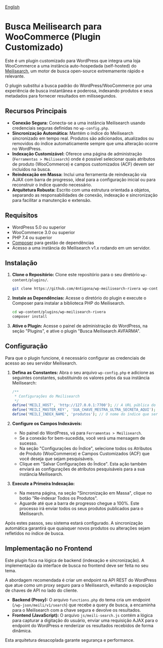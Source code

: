 [English](README-en.md)

# Busca Meilisearch para WooCommerce (Plugin Customizado)

Este é um plugin customizado para WordPress que integra uma loja WooCommerce a uma instância auto-hospedada (self-hosted) do [Meilisearch](https://www.meilisearch.com/), um motor de busca open-source extremamente rápido e relevante.

O plugin substitui a busca padrão do WordPress/WooCommerce por uma experiência de busca instantânea e poderosa, indexando produtos e seus metadados para fornecer resultados em milissegundos.

## Recursos Principais

* **Conexão Segura:** Conecta-se a uma instância Meilisearch usando credenciais seguras definidas no `wp-config.php`.
* **Sincronização Automática:** Mantém o índice do Meilisearch sincronizado em tempo real. Produtos são adicionados, atualizados ou removidos do índice automaticamente sempre que uma alteração ocorre no WordPress.
* **Indexação Customizável:** Oferece uma página de administração (`Ferramentas > Meilisearch`) onde é possível selecionar quais atributos de produto (WooCommerce) e campos customizados (ACF) devem ser incluídos na busca.
* **Reindexação em Massa:** Inclui uma ferramenta de reindexação via AJAX com barra de progresso, ideal para a configuração inicial ou para reconstruir o índice quando necessário.
* **Arquitetura Robusta:** Escrito com uma estrutura orientada a objetos, separando as responsabilidades de conexão, indexação e sincronização para facilitar a manutenção e extensão.

## Requisitos

* WordPress 5.0 ou superior
* WooCommerce 3.0 ou superior
* PHP 7.4 ou superior
* [Composer](https://getcomposer.org/) para gestão de dependências
* Acesso a uma instância do Meilisearch v1.x rodando em um servidor.

## Instalação

1.  **Clone o Repositório:**
    Clone este repositório para o seu diretório `wp-content/plugins/`.
    ```bash
    git clone https://github.com/4ntigona/wp-meilisearch-rivera wp-content/plugins/wp-meilisearch-rivera
    ```

2.  **Instale as Dependências:**
    Acesse o diretório do plugin e execute o Composer para instalar a biblioteca PHP do Meilisearch.
    ```bash
    cd wp-content/plugins/wp-meilisearch-rivera
    composer install
    ```

3.  **Ative o Plugin:**
    Acesse o painel de administração do WordPress, na seção "Plugins", e ative o plugin "Busca Meilisearch AVFARMA".

## Configuração

Para que o plugin funcione, é necessário configurar as credenciais de acesso ao seu servidor Meilisearch.

1.  **Defina as Constantes:**
    Abra o seu arquivo `wp-config.php` e adicione as seguintes constantes, substituindo os valores pelos da sua instância Meilisearch:

    ```php
    /**
     * Configurações do Meilisearch
     */
    define('MEILI_HOST', 'http://127.0.0.1:7700'); // A URL pública do seu servidor Meilisearch, padrão 127.0.0.1:7700
    define('MEILI_MASTER_KEY', 'SUA_CHAVE_MESTRA_ULTRA_SECRETA_AQUI'); // A Master Key da sua instância
    define('MEILI_INDEX_NAME', 'produtos'); // O nome do índice que será criado/utilizado
    ```

2.  **Configure os Campos Indexáveis:**
    * No painel do WordPress, vá para `Ferramentas > Meilisearch`.
    * Se a conexão for bem-sucedida, você verá uma mensagem de sucesso.
    * Na seção "Configurações do Índice", selecione todos os Atributos de Produto (WooCommerce) e Campos Customizados (ACF) que você deseja que sejam pesquisáveis.
    * Clique em "Salvar Configurações do Índice". Esta ação também enviará as configurações de atributos pesquisáveis para a sua instância Meilisearch.

3.  **Execute a Primeira Indexação:**
    * Na mesma página, na seção "Sincronização em Massa", clique no botão "Re-indexar Todos os Produtos".
    * Aguarde até que a barra de progresso chegue a 100%. Este processo irá enviar todos os seus produtos publicados para o Meilisearch.

Após estes passos, seu sistema estará configurado. A sincronização automática garantirá que quaisquer novos produtos ou alterações sejam refletidos no índice de busca.

## Implementação no Frontend

Este plugin foca na lógica de backend (indexação e sincronização). A implementação da interface de busca no frontend deve ser feita no seu tema.

A abordagem recomendada é criar um endpoint na API REST do WordPress que atue como um proxy seguro para o Meilisearch, evitando a exposição de chaves de API no lado do cliente.

* **Backend (Proxy):** O arquivo `functions.php` do tema cria um endpoint (`/wp-json/meili/v1/search`) que recebe a query de busca, a encaminha para o Meilisearch com a chave segura e devolve os resultados.
* **Frontend (JavaScript):** O arquivo `js/meili-search.js` contém a lógica para capturar a digitação do usuário, enviar uma requisição AJAX para o endpoint do WordPress e renderizar os resultados recebidos de forma dinâmica.

Esta arquitetura desacoplada garante segurança e performance.
